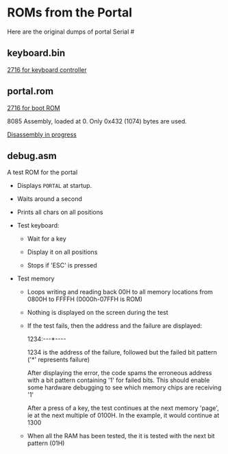 # ROMs from the Portal

Here are the original dumps of portal Serial #

## keyboard.bin

[2716 for keyboard controller](keyboard.bin)

## portal.rom

[2716 for boot ROM](portal.rom)

8085 Assembly, loaded at 0. Only 0x432 (1074) bytes are used.

[Disassembly in progress](portal.asm)

## debug.asm

A test ROM for the portal

- Displays ``PORTAL`` at startup.

- Waits around a second

- Prints all chars on all positions

- Test keyboard:

	- Wait for a key

	- Display it on all positions

	- Stops if 'ESC' is pressed

- Test memory

	- Loops writing and reading back 00H to all memory locations from 0800H to FFFFH (0000h-07FFH is ROM)
	
	- Nothing is displayed on the screen during the test

	- If the test fails, then the address and the failure are displayed:

		1234:---*----

		1234 is the address of the failure, followed but the failed bit pattern ('*' represents failure)

		After displaying the error, the code spams the erroneous address with a bit pattern containing '1' for failed bits. This should enable some hardware debugging to see which memory chips are receiving '1'

		After a press of a key, the test continues at the next memory 'page', ie at the next multiple of 0100H. In the example, it would continue at 1300
	
	- When all the RAM has been tested, the it is tested with the next bit pattern (01H)
